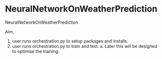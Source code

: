 # NeuralNetworkOnWeatherPrediction
NeuralNetworkOnWeatherPrediction


Aim, 
1. user runs orchestration.py to setup packages and installs.
2. user runs orchestration.py to train and test.
a. Later this will be designed to optimise the training.
